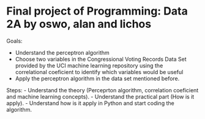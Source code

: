 # Final project of Programming: Data 2A by oswo, alan and lichos

Goals:
  - Understand the perceptron algorithm
  - Choose two variables in the Congressional Voting Records Data Set provided by the UCI machine learning repository using the     
    correlational coeficient to identify which variables would be useful
  - Apply the perceptron algorithm in the data set mentioned before.
  
 Steps:
    - Understand the theory (Perceprton algorithm, correlation coeficient and machine learning concepts).
    - Understand the practical part (How is it apply).
    - Understand how is it apply in Python and start coding the algorithm.
  
  
  
